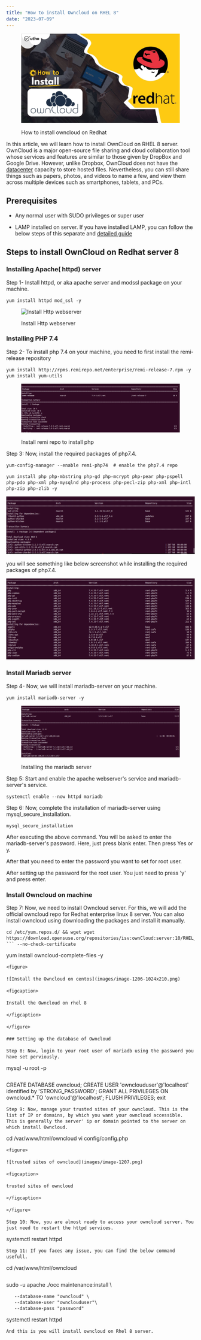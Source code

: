 ```yaml
---
title: "How to install Owncloud on RHEL 8"
date: "2023-07-09"
---
```


<figure>

![How to install owncloud on Redhat](images/How-to-install-owncloud-on-Redhat.jpg)

<figcaption>

How to install owncloud on Redhat

</figcaption>

</figure>

In this article, we will learn how to install OwnCloud on RHEL 8 server. OwnCloud is a major open-source file sharing and cloud collaboration tool whose services and features are similar to those given by DropBox and Google Drive. However, unlike Dropbox, OwnCloud does not have the [datacenter](https://www.cisco.com/c/en/us/solutions/data-center-virtualization/what-is-a-data-center.html) capacity to store hosted files. Nevertheless, you can still share things such as papers, photos, and videos to name a few, and view them across multiple devices such as smartphones, tablets, and PCs.

## Prerequisites

- Any normal user with SUDO privileges or super user

- LAMP installed on server. If you have installed LAMP, you can follow the below steps of this separate and [detailed guide](https://utho.com/docs/tutorial/how-to-install-lamp-on-ubuntu-18-10/)

## Steps to install OwnCloud on Redhat server 8

### Installing Apache( httpd) server

Step 1- Install httpd, or aka apache server and modssl package on your machine.

```
yum install httpd mod_ssl -y
```
<figure>

![Install Http webserver
](images/image-1201-1024x314.png)

<figcaption>

Install Http webserver

</figcaption>

</figure>

### Installing PHP 7.4

Step 2- To install php 7.4 on your machine, you need to first install the remi-release repository

```
yum install http://rpms.remirepo.net/enterprise/remi-release-7.rpm -y
yum install yum-utils
```
<figure>

![Install remi repo to install php](images/image-1202-1024x314.png)

<figcaption>

Install remi repo to install php

</figcaption>

</figure>

Step 3: Now, install the required packages of php7.4.

```
yum-config-manager --enable remi-php74  # enable the php7.4 repo
```
```
yum install php php-mbstring php-gd php-mcrypt php-pear php-pspell php-pdo php-xml php-mysqlnd php-process php-pecl-zip php-xml php-intl php-zip php-zlib -y
```
![](images/image-1203-1024x314.png)

you will see something like below screenshot while installing the required packages of php7.4.

![](images/image-1204-1024x439.png)

### Install Mariadb server

Step 4- Now, we will install mariadb-server on your machine.

```
yum install mariadb-server -y
```

<figure>

![](images/image-1205-1024x334.png)

<figcaption>

Installing the mariadb server

</figcaption>

</figure>

Step 5: Start and enable the apache webserver's service and mariadb-server's service.

```
systemctl enable --now httpd mariadb
```
Step 6: Now, complete the installation of mariadb-server using mysql\_secure\_installation.

```
mysql_secure_installation
```
After executing the above command. You will be asked to enter the mariadb-server's password. Here, just press blank enter. Then press Yes or y.

After that you need to enter the password you want to set for root user.

After setting up the password for the root user. You just need to press 'y' and press enter.

### Install Owncloud on machine

Step 7: Now, we need to install Owncloud server. For this, we will add the official owncloud repo for Redhat enterprise linux 8 server. You can also install owncloud using downloading the packages and install it manually.

```
cd /etc/yum.repos.d/ && wget wget https://download.opensuse.org/repositories/isv:ownCloud:server:10/RHEL_8/isv:ownCloud:server:10.repo
``` --no-check-certificate

```
yum install owncloud-complete-files -y
```
<figure>

![Install the Owncloud on centos](images/image-1206-1024x210.png)

<figcaption>

Install the Owncloud on rhel 8

</figcaption>

</figure>

### Setting up the database of Owncloud

Step 8: Now, login to your root user of mariadb using the password you have set perviously.

```
mysql -u root -p
```
```
CREATE DATABASE owncloud;
CREATE USER 'ownclouduser'@'localhost' identified by 'STRONG_PASSWORD';
GRANT ALL PRIVILEGES ON owncloud.* TO 'owncloud'@'localhost';
FLUSH PRIVILEGES;
exit
```
Step 9: Now, manage your trusted sites of your owncloud. This is the list of IP or domains, by which you want your owncloud accessible. This is generally the server' ip or domain pointed to the server on which install Owncloud.

```
cd /var/www/html/owncloud
vi config/config.php
```
<figure>

![trusted sites of owncloud](images/image-1207.png)

<figcaption>

trusted sites of owncloud

</figcaption>

</figure>

Step 10: Now, you are almost ready to access your owncloud server. You just need to restart the httpd services.

```
systemctl restart httpd
```
Step 11: If you faces any issue, you can find the below command usefull.

```
cd /var/www/html/owncloud
```
```
sudo -u apache ./occ maintenance:install \
```   --database "mysql" \
   --database-name "owncloud" \
   --database-user "ownclouduser"\
   --database-pass "password" 

```
systemctl restart httpd
```
And this is you will install owncloud on Rhel 8 server.
